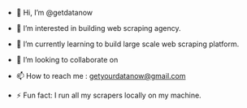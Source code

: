 - 👋 Hi, I’m @getdatanow
- 👀 I’m interested in building web scraping agency.
- 🌱 I’m currently learning to build large scale web scraping platform.
- 💞️ I’m looking to collaborate on 
- 📫 How to reach me : getyourdatanow@gmail.com 

- ⚡ Fun fact: I run all my scrapers locally on my machine.

<!---
getdatanow/getdatanow is a ✨ special ✨ repository because its `README.md` (this file) appears on your GitHub profile.
You can click the Preview link to take a look at your changes.
--->
